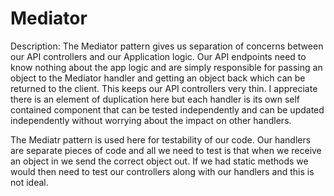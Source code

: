 # Mediator

Description: The Mediator pattern gives us separation of concerns between our API controllers and our Application logic. Our API endpoints need to know nothing about the app logic and are simply responsible for passing an object to the Mediator handler and getting an object back which can be returned to the client. This keeps our API controllers very thin. I appreciate there is an element of duplication here but each handler is its own self contained component that can be tested independently and can be updated independently without worrying about the impact on other handlers.


The Mediatr pattern is used here for testability of our code. Our handlers are separate pieces of code and all we need to test is that when we receive an object in we send the correct object out. If we had static methods we would then need to test our controllers along with our handlers and this is not ideal.